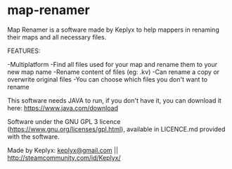 # map-renamer
Map Renamer is a software made by Keplyx to help mappers in renaming their maps and all necessary files.


FEATURES:

-Multiplatform
-Find all files used for your map and rename them to your new map name
-Rename content of files (eg: .kv)
-Can rename a copy or overwrite original files
-You can choose which files you don't want to rename


This software needs JAVA to run, if you don't have it, you can download it here: 
https://www.java.com/download


Software under the GNU GPL 3 licence (https://www.gnu.org/licenses/gpl.html), available in LICENCE.md provided with the software.


Made by Keplyx: keplyx@gmail.com  ||  http://steamcommunity.com/id/Keplyx/
